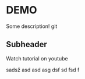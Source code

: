 # DEMO

Some description!
git 

## Subheader

Watch tutorial on youtube

sadsž
asd
asd
asg
dsf
sd
fsd
f
